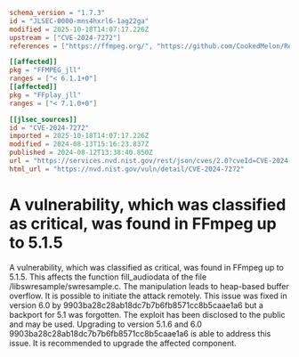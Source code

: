```toml
schema_version = "1.7.3"
id = "JLSEC-0000-mns4hxrl6-1ag22ga"
modified = 2025-10-18T14:07:17.226Z
upstream = ["CVE-2024-7272"]
references = ["https://ffmpeg.org/", "https://github.com/CookedMelon/ReportCVE/tree/main/FFmpeg/poc5", "https://github.com/CookedMelon/ReportCVE/tree/main/FFmpeg/poc6", "https://vuldb.com/?ctiid.273945", "https://vuldb.com/?id.273945"]

[[affected]]
pkg = "FFMPEG_jll"
ranges = ["< 6.1.1+0"]
[[affected]]
pkg = "FFplay_jll"
ranges = ["< 7.1.0+0"]

[[jlsec_sources]]
id = "CVE-2024-7272"
imported = 2025-10-18T14:07:17.226Z
modified = 2024-08-13T15:16:23.837Z
published = 2024-08-12T13:38:40.850Z
url = "https://services.nvd.nist.gov/rest/json/cves/2.0?cveId=CVE-2024-7272"
html_url = "https://nvd.nist.gov/vuln/detail/CVE-2024-7272"
```

# A vulnerability, which was classified as critical, was found in FFmpeg up to 5.1.5

A vulnerability, which was classified as critical, was found in FFmpeg up to 5.1.5. This affects the function fill_audiodata of the file /libswresample/swresample.c. The manipulation leads to heap-based buffer overflow. It is possible to initiate the attack remotely. This issue was fixed in version 6.0 by 9903ba28c28ab18dc7b7b6fb8571cc8b5caae1a6 but a backport for 5.1 was forgotten. The exploit has been disclosed to the public and may be used. Upgrading to version 5.1.6 and 6.0 9903ba28c28ab18dc7b7b6fb8571cc8b5caae1a6 is able to address this issue. It is recommended to upgrade the affected component.

